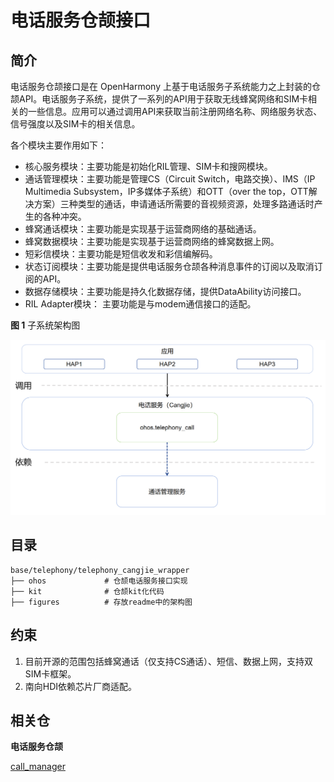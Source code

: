 # 电话服务仓颉接口<a name="ZH-CN_TOPIC_0000001162422291"></a>

## 简介<a name="section104mcpsimp"></a>

电话服务仓颉接口是在 OpenHarmony 上基于电话服务子系统能力之上封装的仓颉API。电话服务子系统，提供了一系列的API用于获取无线蜂窝网络和SIM卡相关的一些信息。应用可以通过调用API来获取当前注册网络名称、网络服务状态、信号强度以及SIM卡的相关信息。

各个模块主要作用如下：

-   核心服务模块：主要功能是初始化RIL管理、SIM卡和搜网模块。
-   通话管理模块：主要功能是管理CS（Circuit Switch，电路交换）、IMS（IP Multimedia Subsystem，IP多媒体子系统）和OTT（over the top，OTT解决方案）三种类型的通话，申请通话所需要的音视频资源，处理多路通话时产生的各种冲突。
-   蜂窝通话模块：主要功能是实现基于运营商网络的基础通话。
-   蜂窝数据模块：主要功能是实现基于运营商网络的蜂窝数据上网。
-   短彩信模块：主要功能是短信收发和彩信编解码。
-   状态订阅模块：主要功能是提供电话服务仓颉各种消息事件的订阅以及取消订阅的API。
-   数据存储模块：主要功能是持久化数据存储，提供DataAbility访问接口。
-   RIL Adapter模块： 主要功能是与modem通信接口的适配。

**图 1**   子系统架构图

![](figures/telephony_cangjie_wrapper_architecture.png)

## 目录<a name="section119mcpsimp"></a>

```
base/telephony/telephony_cangjie_wrapper
├── ohos             # 仓颉电话服务接口实现
├── kit              # 仓颉kit化代码
├── figures          # 存放readme中的架构图
```

## 约束<a name="section123mcpsimp"></a>

1.  目前开源的范围包括蜂窝通话（仅支持CS通话）、短信、数据上网，支持双SIM卡框架。
2.  南向HDI依赖芯片厂商适配。

## 相关仓<a name="section152mcpsimp"></a>

**电话服务仓颉**

[call_manager](https://gitee.com/openharmony/telephony_call_manager/blob/master/README_zh.md)
